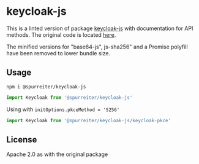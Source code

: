 # keycloak-js

This is a linted version of package [keycloak-js][] with documentation for API methods. The original code is located [here](https://github.com/keycloak/keycloak/tree/master/adapters/oidc/js/src/main/resources).

The minified versions for "base64-js", js-sha256" and a Promise polyfill have been removed to lower bundle size.

## Usage

```
npm i @spurreiter/keycloak-js
```

```js
import Keycloak from '@spurreiter/keycloak-js'
```

Using with `initOptions.pkceMethod = 'S256'`

```js
import Keycloak from '@spurreiter/keycloak-js/keycloak-pkce'
```

## License

Apache 2.0 as with the original package

[keycloak-js]: https://npmjs.org/package/keycloak-js


